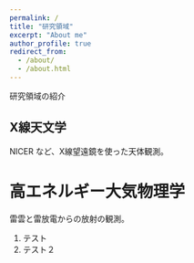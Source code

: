 ```yaml
---
permalink: /
title: "研究領域"
excerpt: "About me"
author_profile: true
redirect_from: 
  - /about/
  - /about.html
---
```


研究領域の紹介

X線天文学
-----
NICER など、X線望遠鏡を使った天体観測。


高エネルギー大気物理学
======
雷雲と雷放電からの放射の観測。
1. テスト
2. テスト２

